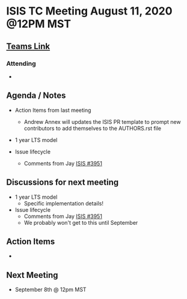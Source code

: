 # ISIS TC Meeting August 11, 2020 @12PM MST

## [Teams Link](https://teams.microsoft.com/dl/launcher/launcher.html?url=%2f_%23%2fl%2fmeetup-join%2f19%3ameeting_YWRkZjdiMGUtZWJlOC00OWMzLThlMTItZTk0Y2MyM2E1MWE0%40thread.v2%2f0%3fcontext%3d%257b%2522Tid%2522%253a%25220693b5ba-4b18-4d7b-9341-f32f400a5494%2522%252c%2522Oid%2522%253a%2522c27c6e98-e45a-45ff-aea5-7f10d6fe67c1%2522%257d%26anon%3dtrue&type=meetup-join&deeplinkId=e54b3969-3c7f-4efb-9cad-ee99cf639f86&directDl=true&msLaunch=true&enableMobilePage=true&suppressPrompt=true)

### Attending
-

## Agenda / Notes
- Action Items from last meeting
  - Andrew Annex will updates the ISIS PR template to prompt new contributors to add themselves to the AUTHORS.rst file

- 1 year LTS model

- Issue lifecycle
  - Comments from Jay [ISIS #3951](https://github.com/USGS-Astrogeology/ISIS3/issues/3951)


## Discussions for next meeting
- 1 year LTS model
  - Specific implementation details!
- Issue lifecycle
  - Comments from Jay [ISIS #3951](https://github.com/USGS-Astrogeology/ISIS3/issues/3951)
  - We probably won't get to this until September

## Action Items
-

## Next Meeting
- September 8th @ 12pm MST
